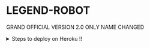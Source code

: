 # LEGEND-ROBOT
 GRAND OFFICIAL VERSION 2.0 ONLY NAME CHANGED




<details>
  <summary>Steps to deploy on Heroku !! </summary>

```
 details, Deploy!
1st fork kro fir main.py me changes kro fir heroku se manually deploy krlo
Fir web ko off kro aur worker ko on kro fir agar koi error mile to
Reveal config varsme jaao port ko delete krdo aur wheebook ko bhi the. Waot 2-3 aur bot start🥰
Deploy link 👇
```
